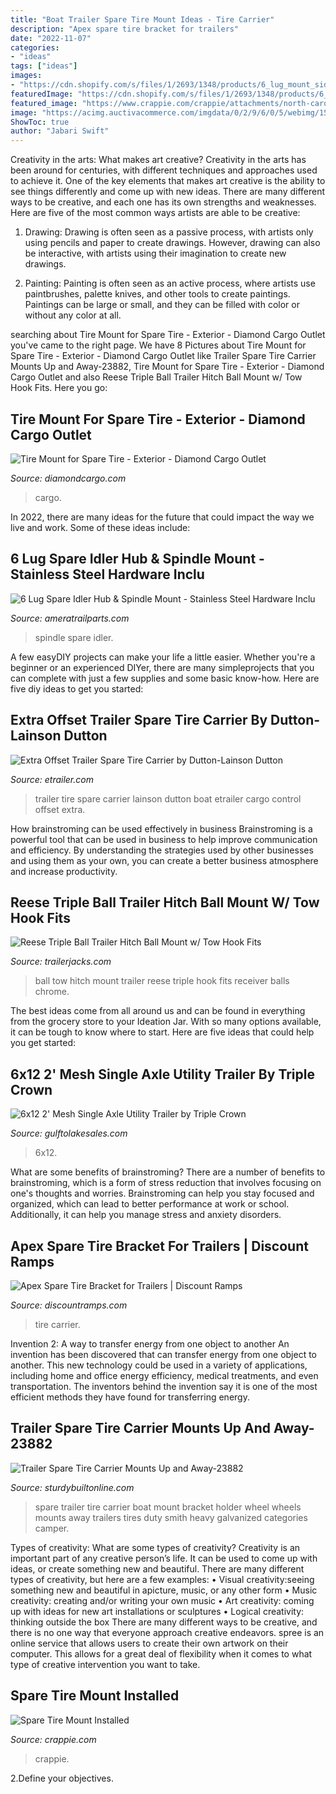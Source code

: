 ```yaml
---
title: "Boat Trailer Spare Tire Mount Ideas - Tire Carrier"
description: "Apex spare tire bracket for trailers"
date: "2022-11-07"
categories:
- "ideas"
tags: ["ideas"]
images:
- "https://cdn.shopify.com/s/files/1/2693/1348/products/6_lug_mount_side_psd_jj_980x700.jpg?v=1594840324"
featuredImage: "https://cdn.shopify.com/s/files/1/2693/1348/products/6_lug_mount_side_psd_jj_980x700.jpg?v=1594840324"
featured_image: "https://www.crappie.com/crappie/attachments/north-carolina/317750d1538233602-spare-tire-mount-installed-dsc_0002-jpg"
image: "https://acimg.auctivacommerce.com/imgdata/0/2/9/6/0/5/webimg/15394261.jpg"
ShowToc: true
author: "Jabari Swift"
---
```



Creativity in the arts: What makes art creative?
Creativity in the arts has been around for centuries, with different techniques and approaches used to achieve it. One of the key elements that makes art creative is the ability to see things differently and come up with new ideas. There are many different ways to be creative, and each one has its own strengths and weaknesses. Here are five of the most common ways artists are able to be creative: 
1. Drawing: Drawing is often seen as a passive process, with artists only using pencils and paper to create drawings. However, drawing can also be interactive, with artists using their imagination to create new drawings.

2. Painting: Painting is often seen as an active process, where artists use paintbrushes, palette knives, and other tools to create paintings. Paintings can be large or small, and they can be filled with color or without any color at all.

	

		
searching about Tire Mount for Spare Tire - Exterior - Diamond Cargo Outlet you've came to the right page. We have 8 Pictures about Tire Mount for Spare Tire - Exterior - Diamond Cargo Outlet like Trailer Spare Tire Carrier Mounts Up and Away-23882, Tire Mount for Spare Tire - Exterior - Diamond Cargo Outlet and also Reese Triple Ball Trailer Hitch Ball Mount w/ Tow Hook Fits. Here you go:
		
    
## Tire Mount For Spare Tire - Exterior - Diamond Cargo Outlet

<img loading=lazy src="https://acimg.auctivacommerce.com/imgdata/0/2/9/6/0/5/webimg/15394261.jpg" onerror="this.onerror=null;this.src='https://tse4.mm.bing.net/th?id=OIP.Okkn6iYDCbPlGnLxFqitAQAAAA&amp;pid=15.1';" alt="Tire Mount for Spare Tire - Exterior - Diamond Cargo Outlet">

_Source: diamondcargo.com_

>cargo. 

	

In 2022, there are many ideas for the future that could impact the way we live and work. Some of these ideas include:

    
## 6 Lug Spare Idler Hub &amp; Spindle Mount - Stainless Steel Hardware Inclu

<img loading=lazy src="https://cdn.shopify.com/s/files/1/2693/1348/products/6_lug_mount_side_psd_jj_980x700.jpg?v=1594840324" onerror="this.onerror=null;this.src='https://tse2.mm.bing.net/th?id=OIP.BqnebT8ElqpSKpWUaIiz_AHaFS&amp;pid=15.1';" alt="6 Lug Spare Idler Hub &amp; Spindle Mount - Stainless Steel Hardware Inclu">

_Source: ameratrailparts.com_

>spindle spare idler. 

	

A few easyDIY projects can make your life a little easier. Whether you're a beginner or an experienced DIYer, there are many simpleprojects that you can complete with just a few supplies and some basic know-how. Here are five diy ideas to get you started: 

    
## Extra Offset Trailer Spare Tire Carrier By Dutton-Lainson Dutton

<img loading=lazy src="http://www.etrailer.com/static/images/pics/D/L/DL22145_8_1000.jpg" onerror="this.onerror=null;this.src='https://tse4.mm.bing.net/th?id=OIP.y1lGF9EKOFpU6S3N784FSQHaFj&amp;pid=15.1';" alt="Extra Offset Trailer Spare Tire Carrier by Dutton-Lainson Dutton">

_Source: etrailer.com_

>trailer tire spare carrier lainson dutton boat etrailer cargo control offset extra. 

	

How brainstroming can be used effectively in business
Brainstroming is a powerful tool that can be used in business to help improve communication and efficiency. By understanding the strategies used by other businesses and using them as your own, you can create a better business atmosphere and increase productivity.

    
## Reese Triple Ball Trailer Hitch Ball Mount W/ Tow Hook Fits

<img loading=lazy src="https://www.trailerjacks.com/image/cache/catalog/7031400_a-1000x1000.jpg" onerror="this.onerror=null;this.src='https://tse2.mm.bing.net/th?id=OIP.OKYAEGYWO63z7VADt_fpjAHaHa&amp;pid=15.1';" alt="Reese Triple Ball Trailer Hitch Ball Mount w/ Tow Hook Fits">

_Source: trailerjacks.com_

>ball tow hitch mount trailer reese triple hook fits receiver balls chrome. 

	

The best ideas come from all around us and can be found in everything from the grocery store to your Ideation Jar. With so many options available, it can be tough to know where to start. Here are five ideas that could help you get started: 

    
## 6x12 2&#039; Mesh Single Axle Utility Trailer By Triple Crown

<img loading=lazy src="https://www.gulftolakesales.com/wp-content/uploads/2014/06/DSC_0278.jpg" onerror="this.onerror=null;this.src='https://tse3.mm.bing.net/th?id=OIP.B08qCJP-tD5OFU3VojXoUAHaE5&amp;pid=15.1';" alt="6x12 2&#039; Mesh Single Axle Utility Trailer by Triple Crown">

_Source: gulftolakesales.com_

>6x12. 

	

What are some benefits of brainstroming?
There are a number of benefits to brainstroming, which is a form of stress reduction that involves focusing on one's thoughts and worries. Brainstroming can help you stay focused and organized, which can lead to better performance at work or school. Additionally, it can help you manage stress and anxiety disorders.

    
## Apex Spare Tire Bracket For Trailers | Discount Ramps

<img loading=lazy src="https://www.discountramps.com/images/xxl/TIRE-BRACKET__1.jpg" onerror="this.onerror=null;this.src='https://tse3.mm.bing.net/th?id=OIP.kXBWoc5cGGUGpMNdG3unRAHaHa&amp;pid=15.1';" alt="Apex Spare Tire Bracket for Trailers | Discount Ramps">

_Source: discountramps.com_

>tire carrier. 

	

Invention 2: A way to transfer energy from one object to another
An invention has been discovered that can transfer energy from one object to another. This new technology could be used in a variety of applications, including home and office energy efficiency, medical treatments, and even transportation. The inventors behind the invention say it is one of the most efficient methods they have found for transferring energy.

    
## Trailer Spare Tire Carrier Mounts Up And Away-23882

<img loading=lazy src="https://www.sturdybuiltonline.com/thumbnail.asp?file=assets/images/twa/sparetirecarrier/27310g.jpg&amp;maxx=600&amp;maxy=600" onerror="this.onerror=null;this.src='https://tse2.mm.bing.net/th?id=OIP.C7tgssmbmkX5HsW0xcG4FgHaHa&amp;pid=15.1';" alt="Trailer Spare Tire Carrier Mounts Up and Away-23882">

_Source: sturdybuiltonline.com_

>spare trailer tire carrier boat mount bracket holder wheel wheels mounts away trailers tires duty smith heavy galvanized categories camper. 

	

Types of creativity: What are some types of creativity?
Creativity is an important part of any creative person’s life. It can be used to come up with ideas, or create something new and beautiful. There are many different types of creativity, but here are a few examples: 
• Visual creativity:seeing something new and beautiful in apicture, music, or any other form 
• Music creativity: creating and/or writing your own music 
• Art creativity: coming up with ideas for new art installations or sculptures 
• Logical creativity: thinking outside the box 
There are many different ways to be creative, and there is no one way that everyone approach creative endeavors. spree is an online service that allows users to create their own artwork on their computer. This allows for a great deal of flexibility when it comes to what type of creative intervention you want to take.

    
## Spare Tire Mount Installed

<img loading=lazy src="https://www.crappie.com/crappie/attachments/north-carolina/317750d1538233602-spare-tire-mount-installed-dsc_0002-jpg" onerror="this.onerror=null;this.src='https://tse4.mm.bing.net/th?id=OIP.XYFy6gVs4fC33u2SiZpv8wHaE9&amp;pid=15.1';" alt="Spare Tire Mount Installed">

_Source: crappie.com_

>crappie. 

	

2.Define your objectives.

